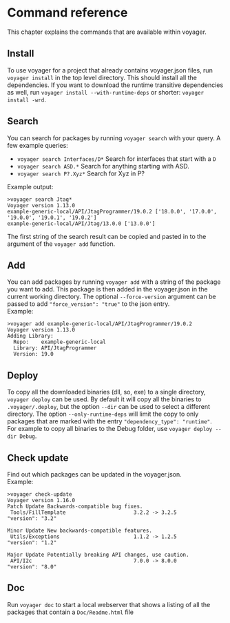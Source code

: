 # Command reference
This chapter explains the commands that are available within voyager.

## Install
To use voyager for a project that already contains voyager.json files, run `voyager install` in the top level directory.
This should install all the dependencies. If you want to download the runtime transitive dependencies as well, run `voyager install --with-runtime-deps`
or shorter: `voyager install -wrd`.

## Search
You can search for packages by running `voyager search` with your query. A few example queries:

- `voyager search Interfaces/D*` Search for interfaces that start with a `D`
- `voyager search ASD.*` Search for anything starting with ASD.
- `voyager search P?.Xyz*` Search for Xyz in P?

Example output:
```
>voyager search Jtag*
Voyager version 1.13.0
example-generic-local/API/JtagProgrammer/19.0.2 ['18.0.0', '17.0.0', '19.0.0', '19.0.1', '19.0.2']
example-generic-local/API/Jtag/13.0.0 ['13.0.0']
```
The first string of the search result can be copied and pasted in to the argument of the `voyager add` function.

## Add
You can add packages by running `voyager add` with a string of the package you want to add.
This package is then added in the voyager.json in the current working directory.
The optional `--force-version` argument can be passed to add  `"force_version": "true"` to the json entry.  
Example:
```
>voyager add example-generic-local/API/JtagProgrammer/19.0.2
Voyager version 1.13.0
Adding Library:
  Repo:    example-generic-local
  Library: API/JtagProgrammer
  Version: 19.0
``` 

## Deploy
To copy all the downloaded binaries (dll, so, exe) to a single directory, `voyager deploy` can be used.
By default it will copy all the binaries to `.voyager/.deploy`, but the option `--dir` can be used to select a different directory.
The option `--only-runtime-deps` will limit the copy to only packages that are marked with the entry `"dependency_type": "runtime"`.  
For example to copy all binaries to the Debug folder, use `voyager deploy --dir Debug`.

## Check update
Find out which packages can be updated in the voyager.json.  
Example:
```
>voyager check-update
Voyager version 1.16.0
Patch Update Backwards-compatible bug fixes.
 Tools/FillTemplate                      3.2.2 -> 3.2.5      "version": "3.2"

Minor Update New backwards-compatible features.
 Utils/Exceptions                        1.1.2 -> 1.2.5      "version": "1.2"

Major Update Potentially breaking API changes, use caution.
 API/I2c                                 7.0.0 -> 8.0.0      "version": "8.0"
```

## Doc
Run `voyager doc` to start a local webserver that shows a listing of all the packages that contain a `Doc/Readme.html` file
